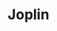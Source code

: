 ---
codehost: https://github.com/https://github.com/laurent22/joplin
logohandle: joplinapp
sort: joplin
title: Joplin
twitter: https://x.com/joplinapp
website: https://joplinapp.org/
---